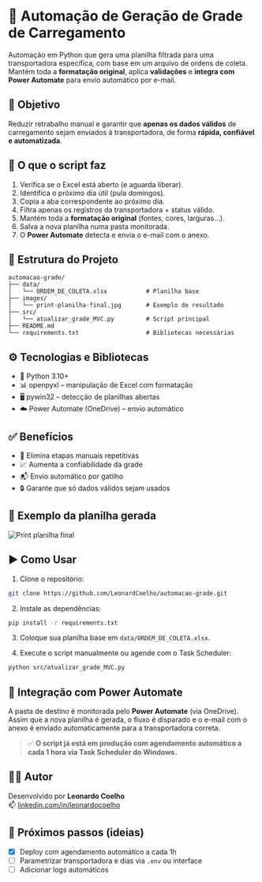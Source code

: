 # 🚛 Automação de Geração de Grade de Carregamento

Automação em Python que gera uma planilha filtrada para uma transportadora específica, com base em um arquivo de ordens de coleta. Mantém toda a **formatação original**, aplica **validações** e **integra com Power Automate** para envio automático por e-mail.

## 🧠 Objetivo

Reduzir retrabalho manual e garantir que **apenas os dados válidos** de carregamento sejam enviados à transportadora, de forma **rápida, confiável e automatizada**.

## 🔧 O que o script faz

1. Verifica se o Excel está aberto (e aguarda liberar).  
2. Identifica o próximo dia útil (pula domingos).  
3. Copia a aba correspondente ao próximo dia.  
4. Filtra apenas os registros da transportadora + status válido.  
5. Mantém toda a **formatação original** (fontes, cores, larguras...).  
6. Salva a nova planilha numa pasta monitorada.  
7. O **Power Automate** detecta e envia o e-mail com o anexo.

## 📂 Estrutura do Projeto

```
automacao-grade/
├── data/
│   └── ORDEM_DE_COLETA.xlsx           # Planilha base
├── images/
│   └── print-planilha-final.jpg       # Exemplo do resultado
├── src/
│   └── atualizar_grade_MVC.py         # Script principal
├── README.md
└── requirements.txt                   # Bibliotecas necessárias
```

## ⚙️ Tecnologias e Bibliotecas

- 🐍 Python 3.10+  
- 📊 openpyxl – manipulação de Excel com formatação  
- 🖥️ pywin32 – detecção de planilhas abertas  
- ☁️ Power Automate (OneDrive) – envio automático

## ✅ Benefícios

- 🚫 Elimina etapas manuais repetitivas  
- 📈 Aumenta a confiabilidade da grade  
- 📬 Envio automático por gatilho  
- 🔒 Garante que só dados válidos sejam usados

## 📸 Exemplo da planilha gerada

![Print planilha final](images/print-planilha-final.jpg)

## ▶️ Como Usar

1. Clone o repositório:  
```bash
git clone https://github.com/LeonardCoelho/automacao-grade.git
```

2. Instale as dependências:  
```bash
pip install -r requirements.txt
```

3. Coloque sua planilha base em `data/ORDEM_DE_COLETA.xlsx`.

4. Execute o script manualmente ou agende com o Task Scheduler:  
```bash
python src/atualizar_grade_MVC.py
```

## 🔄 Integração com Power Automate

A pasta de destino é monitorada pelo **Power Automate** (via OneDrive). Assim que a nova planilha é gerada, o fluxo é disparado e o e-mail com o anexo é enviado automaticamente para a transportadora correta.  
> ✅ **O script já está em produção com agendamento automático a cada 1 hora via Task Scheduler do Windows.**

## 🙋‍♂️ Autor

Desenvolvido por **Leonardo Coelho**  
📫 [linkedin.com/in/leonardocoelho](https://www.linkedin.com/in/leonardocoelho)

## 🏁 Próximos passos (ideias)

- [x] Deploy com agendamento automático a cada 1h  
- [ ] Parametrizar transportadora e dias via `.env` ou interface  
- [ ] Adicionar logs automáticos
